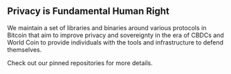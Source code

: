 ## Privacy is Fundamental Human Right

We maintain a set of libraries and binaries around various protocols in Bitcoin that aim to improve privacy and sovereignty in the era of CBDCs and World Coin to provide individuals with the tools and infrastructure to defend themselves.

Check out our pinned repositories for more details. 

